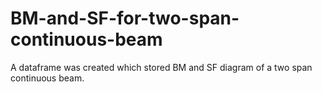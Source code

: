 # BM-and-SF-for-two-span-continuous-beam
A dataframe was created which stored BM and SF diagram of a two span continuous beam.
